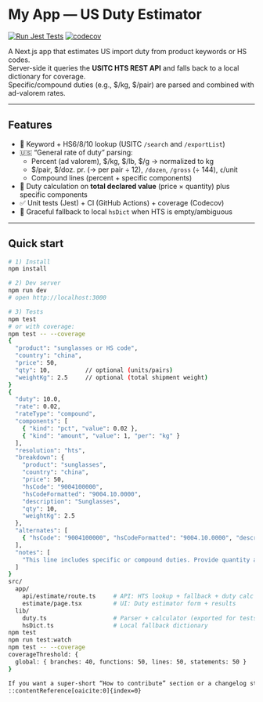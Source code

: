 # My App — US Duty Estimator

[![Run Jest Tests](https://github.com/jamielaird511/my-app/actions/workflows/test.yml/badge.svg)](https://github.com/jamielaird511/my-app/actions/workflows/test.yml)
[![codecov](https://codecov.io/gh/jamielaird511/my-app/branch/main/graph/badge.svg)](https://codecov.io/gh/jamielaird511/my-app)

A Next.js app that estimates US import duty from product keywords or HS codes.  
Server-side it queries the **USITC HTS REST API** and falls back to a local dictionary for coverage.  
Specific/compound duties (e.g., $/kg, $/pair) are parsed and combined with ad-valorem rates.

---

## Features

- 🔎 Keyword + HS6/8/10 lookup (USITC `/search` and `/exportList`)
- 🇺🇸 “General rate of duty” parsing:
  - Percent (ad valorem), $/kg, $/lb, $/g → normalized to kg
  - $/pair, $/doz. pr. (→ per pair ÷ 12), `/dozen`, `/gross` (÷ 144), `¢`/unit
  - Compound lines (percent + specific components)
- 🧮 Duty calculation on **total declared value** (price × quantity) plus specific components
- ✅ Unit tests (Jest) + CI (GitHub Actions) + coverage (Codecov)
- 🔁 Graceful fallback to local `hsDict` when HTS is empty/ambiguous

---

## Quick start

```bash
# 1) Install
npm install

# 2) Dev server
npm run dev
# open http://localhost:3000

# 3) Tests
npm test
# or with coverage:
npm test -- --coverage
{
  "product": "sunglasses or HS code",
  "country": "china",
  "price": 50,
  "qty": 10,          // optional (units/pairs)
  "weightKg": 2.5     // optional (total shipment weight)
}
{
  "duty": 10.0,
  "rate": 0.02,
  "rateType": "compound",
  "components": [
    { "kind": "pct", "value": 0.02 },
    { "kind": "amount", "value": 1, "per": "kg" }
  ],
  "resolution": "hts",
  "breakdown": {
    "product": "sunglasses",
    "country": "china",
    "price": 50,
    "hsCode": "9004100000",
    "hsCodeFormatted": "9004.10.0000",
    "description": "Sunglasses",
    "qty": 10,
    "weightKg": 2.5
  },
  "alternates": [
    { "hsCode": "9004100000", "hsCodeFormatted": "9004.10.0000", "description": "Sunglasses", "rate": 0.02, "rateType": "advalorem" }
  ],
  "notes": [
    "This line includes specific or compound duties. Provide quantity and/or weight (kg) for the most accurate total."
  ]
}
src/
  app/
    api/estimate/route.ts     # API: HTS lookup + fallback + duty calc
    estimate/page.tsx         # UI: Duty estimator form + results
  lib/
    duty.ts                   # Parser + calculator (exported for tests)
    hsDict.ts                 # Local fallback dictionary
npm test
npm run test:watch
npm test -- --coverage
coverageThreshold: {
  global: { branches: 40, functions: 50, lines: 50, statements: 50 }
}

If you want a super-short “How to contribute” section or a changelog stub, say the word and I’ll drop those in too.
::contentReference[oaicite:0]{index=0}
```
